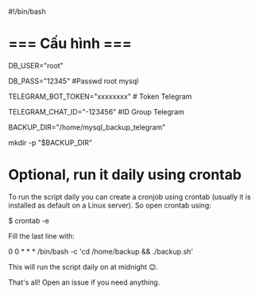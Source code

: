 
#!/bin/bash

# === Cấu hình ===
DB_USER="root"

DB_PASS="12345"  #Passwd root mysql

TELEGRAM_BOT_TOKEN="xxxxxxxx" # Token Telegram

TELEGRAM_CHAT_ID="-123456" #ID Group Telegram

BACKUP_DIR="/home/mysql_backup_telegram"

mkdir -p "$BACKUP_DIR"


# Optional, run it daily using crontab
To run the script daily you can create a cronjob using crontab (usually it is installed as default on a Linux server). So open crontab using:

$ crontab -e

Fill the last line with:

0 0 * * * /bin/bash -c 'cd /home/backup && ./backup.sh'

This will run the script daily on at midnight 😉.

That's all! Open an issue if you need anything.
